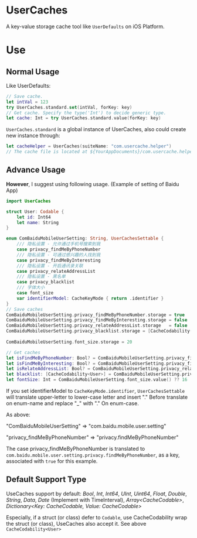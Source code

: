 # UserCaches
A key-value storage cache tool like `UserDefaults` on iOS Platform. 

# Use

## Normal Usage

Like UserDefaults:

```swift
// Save cache.
let intVal = 123
try UserCaches.standard.set(intVal, forKey: key)
// Get cache. Specify the type('Int') to decide generic type.
let cache: Int = try UserCaches.standard.value(forKey: key)
```

`UserCaches.standard` is a global instance of UserCaches, also could create new instance through:

```swift
let cacheHelper = UserCaches(suiteName: "com.usercache.helper")
// The cache file is located at ${YourAppDocuments}/com.usercache.helper.db
```

## Advance Usage

**However**, I suggest using following usage. (Example of setting of Baidu App)

```swift
import UserCaches

struct User: Codable {
    let id: Int64
    let name: String
}

enum ComBaiduMobileUserSetting: String, UserCachesSettable {
    /// 隐私设置 - 允许通过手机号搜索到我
    case privacy_findMeByPhoneNumber
    /// 隐私设置 - 可通过感兴趣的人找到我
    case privacy_findMeByInteresting
    /// 隐私设置 - 开启通讯录关联
    case privacy_relateAddressList
    /// 隐私设置 - 黑名单
    case privacy_blacklist
    /// 字体大小
    case font_size
    var identifierModel: CacheKeyMode { return .identifier }
}
// Save caches
ComBaiduMobileUserSetting.privacy_findMeByPhoneNumber.storage = true
ComBaiduMobileUserSetting.privacy_findMeByInteresting.storage = false
ComBaiduMobileUserSetting.privacy_relateAddressList.storage   = false
ComBaiduMobileUserSetting.privacy_blacklist.storage = [CacheCodability(User(id: 100120054,
                                                                            name: "abc"))]
ComBaiduMobileUserSetting.font_size.storage = 20

// Get caches
let isFindMeByPhoneNumber: Bool? = ComBaiduMobileUserSetting.privacy_findMeByPhoneNumber.value()
let isFindMeByInteresting: Bool? = ComBaiduMobileUserSetting.privacy_findMeByInteresting.value()
let isRelateAddressList: Bool? = ComBaiduMobileUserSetting.privacy_relateAddressList.value()
let blacklist: [CacheCodability<User>] = ComBaiduMobileUserSetting.privacy_blacklist.value()
let fontSize: Int = ComBaiduMobileUserSetting.font_size.value() ?? 16
```

If you set identifierModel to `CacheKeyMode.identifier`, `UserCachesSettable` will translate upper-letter to lower-case letter and insert "." Before translate on enum-name and replace "_" with "." On enum-case. 

As above:

"ComBaiduMobileUserSetting"       => "com.baidu.mobile.user.setting"

"privacy_findMeByPhoneNumber" => "privacy.findMeByPhoneNumber"

The case privacy_findMeByPhoneNumber is translated to `com.baidu.mobile.user.setting.privacy.findMeByPhoneNumber`, as a key, associated with `true` for this example.

## Default Support Type

UseCaches support by default: *Bool*, *Int*, *Int64*, *UInt*, *Uint64*, *Float*, *Double*, *String*, *Data*, *Date* (Implement with TimeInterval), *Array\<CacheCodable>*, *Dictionary\<Key: CacheCodable, Value: CacheCodable>*

Especially, if a struct (or class) defer to `Codable`, use CacheCodability wrap the struct (or class), UseCaches also accept it. See above `CacheCodability<User>`